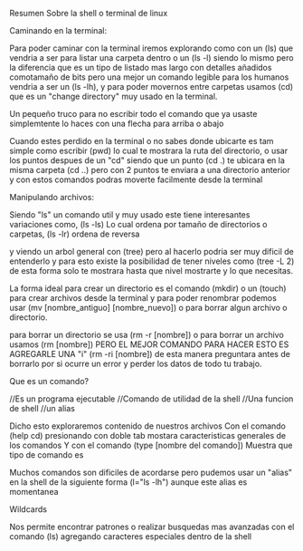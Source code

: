 Resumen Sobre la shell o terminal de linux 

Caminando en la terminal:

Para poder caminar con la terminal iremos explorando como con un (ls) que vendria a ser para listar una carpeta dentro o un (ls -l) siendo lo mismo pero la diferencia que es un tipo de listado mas largo con detalles añadidos comotamaño de bits pero una mejor un comando legible para los humanos vendria a ser un 
(ls -lh), y para poder movernos entre carpetas usamos (cd) que es un "change directory" muy usado en la terminal.

Un pequeño truco para no escribir todo el comando que ya usaste simplemtente lo haces con una flecha para arriba o abajo 

Cuando estes perdido en la terminal o no sabes donde ubicarte es tam simple como escribir (pwd) lo cual te mostrara la ruta del directorio, o usar los puntos despues de un "cd" siendo que un punto (cd .) te ubicara en la misma carpeta (cd ..) pero con 2 puntos te enviara a una directorio anterior y con estos comandos podras moverte facilmente desde la terminal

Manipulando archivos:

Siendo "ls" un comando util y muy usado este tiene interesantes variaciones como, (ls -ls) Lo cual ordena por tamaño de directorios o carpetas, (ls -lr) ordena de reversa

y viendo un arbol general con (tree) pero al hacerlo podria ser muy dificil de entenderlo y para esto existe la posibilidad de tener niveles como (tree -L 2) de esta forma solo te mostrara hasta que nivel mostrarte y lo que necesitas.

La forma ideal para crear un directorio es el comando (mkdir) o un (touch) para crear archivos desde la terminal y para poder renombrar podemos usar (mv [nombre_antiguo] [nombre_nuevo]) o para borrar algun archivo o directorio.

para borrar un directorio se usa (rm -r [nombre]) o para borrar un archivo usamos (rm [nombre]) PERO EL MEJOR COMANDO PARA HACER ESTO ES AGREGARLE UNA "i" 
(rm -ri [nombre]) de esta manera preguntara antes de borrarlo por si ocurre un error y perder los datos de todo tu trabajo.

Que es un comando?

//Es un programa ejecutable
//Comando de utilidad de la shell
//Una funcion de shell
//un alias

Dicho esto exploraremos contenido de nuestros archivos
Con el comando (help cd) presionando con doble tab mostara caracteristicas generales de los comandos 
Y con el comando (type [nombre del comando]) Muestra que tipo de comando es 

Muchos comandos son dificiles de acordarse pero pudemos usar un "alias" en la shell de la siguiente forma (l="ls -lh") aunque este alias es momentanea 

Wildcards

Nos permite encontrar patrones o realizar busquedas mas avanzadas con el comando (ls) agregando caracteres especiales dentro de la shell 







